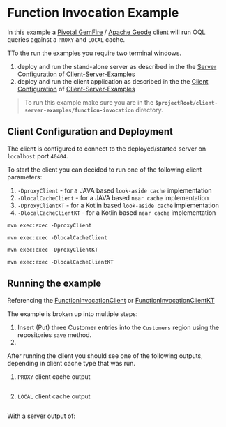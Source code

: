 # Function Invocation Example

In this example a [Pivotal GemFire](https://pivotal.io/pivotal-gemfire) / [Apache Geode](http://geode.apache.org/) client will run OQL queries against a `PROXY` and `LOCAL` cache.

TTo the run the examples you require two terminal windows.
 1. deploy and run the stand-alone server as described in the the [Server Configuration](../README.md#server-configuration-and-deployment) of [Client-Server-Examples](../README.md)   
 1. deploy and run the client application as described in the the [Client Configuration](../README.md#client-configuration-and-deployment) of [Client-Server-Examples](../README.md) 


> To run this example make sure you are in the **`$projectRoot/client-server-examples/function-invocation`** directory.

## Client Configuration and Deployment
The client is configured to connect to the deployed/started server on `localhost` port `40404`.

To start the client you can decided to run one of the following client parameters:
1. `-DproxyClient` - for a JAVA based `look-aside cache` implementation
1. `-DlocalCacheClient` - for a JAVA based `near cache` implementation
1. `-DproxyClientKT` - for a Kotlin based `look-aside cache` implementation
1. `-DlocalCacheClientKT` - for a Kotlin based `near cache` implementation

```
mvn exec:exec -DproxyClient
```
```
mvn exec:exec -DlocalCacheClient
```
```
mvn exec:exec -DproxyClientKT
```
```
mvn exec:exec -DlocalCacheClientKT
```
## Running the example

Referencing the [FunctionInvocationClient](src/main/java/org/springframework/data/examples/geode/function/client/FunctionInvocationClient.java) or [FunctionInvocationClientKT](src/main/kotlin/org/springframework/data/examples/geode/function/kt/client/FunctionInvocationClientKT.kt)

The example is broken up into multiple steps:
1. Insert (Put) three Customer entries into the `Customers` region using the repositories `save` method.
1.  

After running the client you should see one of the following outputs, depending in client cache type that was run.

1. `PROXY` client cache output 
    ```
    
    ```
1. `LOCAL` client cache output
    ```
    
   ```
   
With a server output of:
   ```
   
   ```
